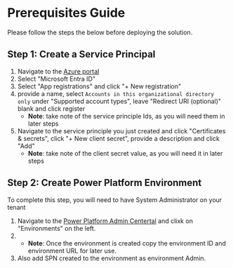 # Prerequisites Guide 

Please follow the steps the below before deploying the solution. 

## Step 1: Create a Service Principal 
1. Navigate to the [Azure portal](https://portal.azure.com/)
2. Select "Microsoft Entra ID"
3. Select "App registrations" and click "+ New registration" 
4. provide a name, select `Accounts in this organizational directory only` under "Supported account types", leave "Redirect URI (optional)" blank and click register 
    * **Note**: take note of the service principle Ids, as you will need them in later steps
5. Navigate to the service principle you just created and click "Certificates & secrets", click "+ New client secret", provide a description and click "Add" 
    * **Note**: take note of the client secret value, as you will need it in later steps 

## Step 2: Create Power Platform Environment
To complete this step, you will need to have System Administrator on your tenant
1. Navigate to the [Power Platform Admin Centertal](https://admin.powerplatform.microsoft.com/home) and clixk on "Environments" on the left.
2. * **Note**: Once the environment is created copy the environment ID and environment URL for later use.
4. Also add SPN created to the environment as environment Admin.
 


